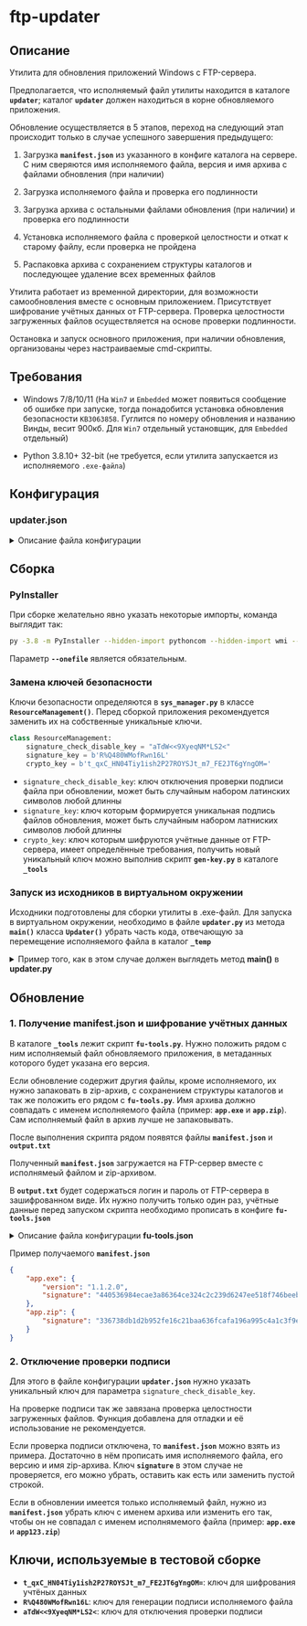 # ftp-updater

## Описание
Утилита для обновления приложений Windows с FTP-сервера.

Предполагается, что исполняемый файл утилиты находится в каталоге **`updater`**; каталог **`updater`** должен находиться в корне обновляемого приложения. 

Обновление осуществляется в 5 этапов, переход на следующий этап происходит только в случае успешного завершения предыдущего:

1. Загрузка **`manifest.json`**  из указанного в конфиге каталога на сервере. С ним сверяются имя исполняемого файла, версия и имя архива с файлами обновления (при наличии)

2. Загрузка исполняемого файла и проверка его подлинности

3. Загрузка архива с остальными файлами обновления (при наличии) и проверка его подлинности

4. Установка исполняемого файла с проверкой целостности и откат к старому файлу, если проверка не пройдена

5. Распаковка архива с сохранением структуры каталогов и последующее удаление всех временных файлов


Утилита работает из временной директории, для возможности самообновления вместе с основным приложением. Присутствует шифрование учётных данных от FTP-сервера. Проверка целостности загруженных файлов осуществляется на основе проверки подлинности.

Остановка и запуск основного приложения, при наличии обновления, организованы через настраиваемые cmd-скрипты.

## Требования
- Windows 7/8/10/11 (На `Win7` и `Embedded` может появиться сообщение об ошибке при запуске, тогда понадобится установка обновления безопасности `KB3063858`. Гуглится по номеру обновления и названию Винды, весит 900кб. Для `Win7` отдельный установщик, для `Embedded` отдельный)

- Python 3.8.10+ 32-bit (не требуется, если утилита запускается из исполняемого `.exe-файла`)


## Конфигурация

### updater.json
<details>
<summary>Описание файла конфигурации</summary>

```json
{
    "ftp": {
        "ftp_server": "ftp.server.com",
        "userdata": {
            "encryption": false,
            "ftp_username": "username",
            "ftp_password": "password"
        }
    },
    "update": {
        "enabled": true,
        "ftp_path": "updater",
        "exe_name": "app.exe",
        "attempt_count": 20,
        "attempt_timeout": 20,
        "signature_check_disable_key": "aTdW<<9XyeqNM*LS2<"
    },
    "send_data": {
        "enabled": false,
        "local_path": "..\\date",
        "attempt_count": 20,
        "attempt_timeout": 20
    },
    "actions": {
        "at_startup": {
            "enabled": false,
            "file_name": "stop.bat",
            "timeout": 15
        },
        "at_completion": {
            "enabled": false,
            "file_name": "start.bat"
        }
    },
    "logs": {
        "level": "info",
        "path": "..\\logs",
        "clear_days": 7
    }
}
```

Параметры FTP-сервера:
- `ftp_server`: адрес FTP-сервера
- `encryption`: включение\отключение шифрования учётных данных
- `ftp_username`: логин
- `ftp_password`: пароль

Параметры обновления:
- `enabled`: включение\отключение обновления
- `ftp_path`: каталог на FTP-сервере, в котором лежат файлы для обновления
- `exe_name`: имя исполняемого файла основного приложения (должен располагаться рядом с папкой `updater` в корне приложения)
- `attempt_count`: количество попыток проверки наличия обновления и его загрузки
- `attempt_timeout`: интервал между попытками (в секундах)
- `signature_check_disable_key`: ключ отключающий проверку подписи файла на сервере

Параметры отправки данных на FTP-сервер:
- `enabled`: включение\отключение отправки данных
- `local_path`: путь до каталога, содержимое которого будет выгружаться на FTP-сервер
- `attempt_count`: количество попыток отправки данных на FTP-сервер
- `attempt_timeout`: интервал между попытками (в секундах)

Параметры выполняемых cmd-скриптов, при наличии обновления:
- `at_startup`: конфигурация запускаемого скрипта, при обнаружении обновления
- `enabled`: включение\отключение выполнения скрипта
- `file_name`: путь к скрипту (по умолчанию ожидается что скрипт лежит рядом с файлом `updater.exe`)
- `timeout`: тайм-аут, в течении которого проверяется активность процесса обновляемого приложения, если процесс остаётся запущен, обновление прерывается
<br>

- `at_completion`: конфигурация запускаемого скрипта, после установки обновления
- `enabled`: включение\отключение выполнения скрипта
- `file_name`: путь к скрипту (по умолчанию ожидается что скрипт лежит рядом с файлом `updater.exe`)

Параметры логирования:
- `level`: уровень логирования
- `path`: путь к каталогу с логами
- `clear_days`: срок хранения логов (дни)

</details>

## Сборка

### PyInstaller

При сборке желательно явно указать некоторые импорты, команда выглядит так:

```bash
py -3.8 -m PyInstaller --hidden-import pythoncom --hidden-import wmi --hidden-import cryptography.fernet --onefile --noconsole --icon=favicon.ico updater.py
```

Параметр **`--onefile`** является обязательным.

### Замена ключей безопасности

Ключи безопасности определяются в **`sys_manager.py`** в классе **`ResourceManagement()`**. Перед сборкой приложения рекомендуется заменить их на собственные уникальные ключи. 

```python
class ResourceManagement:
    signature_check_disable_key = "aTdW<<9XyeqNM*LS2<"
    signature_key = b'R%Q480WMofRwn16L'
    crypto_key = b't_qxC_HN04Tiy1ish2P27ROYSJt_m7_FE2JT6gYngOM='
```

- `signature_check_disable_key`: ключ отключения проверки подписи файла при обновлении, может быть случайным набором латинских символов любой длинны
- `signature_key`: ключ которым формируется уникальная подпись файлов обновления, может быть случайным набором латниских символов любой длинны
- `crypto_key`: ключ которым шифруются учётные данные от FTP-сервера, имеет определённые требования, получить новый уникальный ключ можно выполнив скрипт **`gen-key.py`** в каталоге **`_tools`**

### Запуск из исходников в виртуальном окружении

Исходники подготовлены для сборки утилиты в .exe-файл. Для запуска в виртуальном окружении, необходимо в файле  **`updater.py`** из метода **`main()`** класса **`Updater()`** убрать часть кода, отвечающую за перемещение исполняемого файла в каталог **`_temp`**

<details>
<summary>Пример того, как в этом случае должен выглядеть метод <b>main()</b> в <b>updater.py</b></summary>
    
```python
class Updater(sys_manager.ProcessManagement):
    ...
    ...
    ...
    def main(self, main_file, temp_dir):
        try:
            logger.updater.info(f"updater.exe запущен")
            logger.updater.info(f"Версия исполянемого файла: {about.version}")
            logger.updater.debug(f"Рабочая директория: '{work_directory}'")
            logger.updater.debug(f"Прочитан файл конфигурации: {self.config}")
            ftp_connect.get_ftp_userdata()

            if self.send_data_enabled == True:
                logger.updater.debug(f"Попытка передать данные на сервер: '{ftp_connect.ftp_server}'")

                try:
                    logger.updater.debug(f"Параметры передачи:\n"
                                        f"Путь к передаваемому каталогу:'{os.path.abspath(self.date_path)}'\n"
                                        f"Количество попыток передать содержимое каталога:'{self.max_attempts_send}'\n"
                                        f"Таймаут между попытками:'{self.timeout_send}'")

                    os.chdir(self.date_path)  # меняем рабочий каталог с корневого каталога для скрипта на указанный каталог здесь
                    logger.updater.debug(f"Рабочая директория изменена на: '{os.path.abspath(self.date_path)}'")
                    ftp_connect.upload(self.date_path, self.timeout_send, self.max_attempts_send, attempt=1)
                except Exception:
                    logger.updater.error(f"Передача данных на сервер не удалась", exc_info=True)

                os.chdir(work_directory)
                logger.updater.debug(f"Рабочая директория изменена на: '{work_directory}'")

            if self.update_enabled == True:
                try:
                    logger.updater.info("Проверяется наличие обновлений")
                    local_version = self.local_version("..")
                    # тут обновляем ftp_version и ftp_signature в ftp_connect
                    ftp_connect.check_ftp_version(self.manifest_file, self.remote_path, self.timeout_update,
                                                self.max_attempts_update, attempt=1)
                    status_update = self.check_update(local_version)

                    if status_update == True:
                        logger.updater.info("Найдено обновление")
                        temp_exe_file = ftp_connect.download_file(self.exe_name, self.remote_path,
                                                                self.timeout_update, self.max_attempts_update,
                                                                attempt=1)
                        size_file = self.get_size_file(temp_exe_file)
                        temp_file_version = self.get_exe_version(temp_exe_file)
                        originalfilename = self.get_file_metadata(temp_exe_file, "OriginalFilename")

                        if not self.signature_check_disable_config == self.signature_check_disable_key:
                            signature = self.sign_metadata(temp_file_version, size_file, self.exe_name,
                                                        originalfilename)
                            if not signature == ftp_connect.ftp_signature:
                                logger.updater.warn(f"Файл '{self.exe_name}' не прошёл проверку подлинности")
                                shutil.rmtree(os.path.dirname(self.manifest_file))
                                logger.updater.debug(f"Временная директория "
                                                    f"'{os.path.dirname(self.manifest_file)}' удалена")
                            else:
                                logger.updater.info(f"Для файла '{self.exe_name}' успешно пройдена проверка подлинноcти")
                                self.update_run(temp_file_version)
                        else:
                            logger.updater.warn("Внимание, проверка подписи файла на сервере выключена")
                            self.update_run(temp_file_version)
                    else:
                        logger.updater.info("Обновление не найдено")
                        shutil.rmtree(os.path.dirname(self.manifest_file))
                        logger.updater.debug(f"Временная директория '{os.path.dirname(self.manifest_file)}' удалена")

                except Exception:
                    logger.updater.error(f"Не удалось произвести обновление", exc_info=True)
            self.clear_temp()
            os._exit(0)
        except Exception:
            logger.updater.critical(f"Произошло нештатное прерывание основного потока", exc_info=True)
            self.clear_temp()
            os._exit(1)
```
</details>

## Обновление

### 1. Получение manifest.json и шифрование учётных данных

В каталоге **`_tools`** лежит скрипт **`fu-tools.py`**. Нужно положить рядом с ним исполняемый файл обновляемого приложения, в метаданных которого будет указана его версия.

Если обновление содержит другия файлы, кроме исполняемого, их нужно запаковать в zip-архив, с сохранением структуры каталогов и так же положить его рядом с **`fu-tools.py`**. Имя архива должно совпадать с именем исполняемого файла (пример: **`app.exe`** и **`app.zip`**). Сам исполняемый файл в архив лучше не запаковывать.

После выполнения скрипта рядом появятся файлы **`manifest.json`** и **`output.txt`**

Полученный **`manifest.json`** загружается на FTP-сервер вместе с исполнямеый файлом и zip-архивом.

В **`output.txt`** будет содержаться логин и пароль от FTP-сервера в зашифрованном виде. Их нужно получить только один раз, учётные данные перед запуском скрипта необходимо прописать в конфиге **`fu-tools.json`** 

<details>
<summary>Описание файла конфигурации <b>fu-tools.json</b></summary>

```json
{
	"manifest_key": "HVJ7X^Q?+4Z6rwoB",
	"crypto_key": "t_qxC_HN04Tiy1ish2P27ROYSJt_m7_FE2JT6gYngOM=",
	"username": "user",
	"password": "password",
	"decrypt_data_1": "",
	"decrypt_data_2": ""
}
```
- `manifest_key`: ключ которым формируется уникальная подпись файлов обновления
- `crypto_key`: ключ которым шифруются учётные данные от FTP-сервера
- `username`: имя пользователя
- `password`: пароль
- `decrypt_data_1`, `decrypt_data_2`: эти два параметры добавлены на случай, если необходимо что-то расшифровать тем же ключом

</details>

Пример получаемого **`manifest.json`**

```json
{
    "app.exe": {
        "version": "1.1.2.0",
        "signature": "440536984ecae3a86364ce324c2c239d6247ee518f746beeb999e0ebecf34dbe"
    },
    "app.zip": {
        "signature": "336738db1d2b952fe16c21baa636fcafa196a995c4a1c3f9ef054af4469b176b"
    }
}
```

### 2. Отключение проверки подписи

Для этого в файле конфигурации **`updater.json`** нужно указать уникальный ключ для параметра `signature_check_disable_key`.

На проверке подписи так же завязана проверка целостности загруженных файлов. Функция добавлена для отладки и её использование не рекомендуется.

Если проверка подписи отключена, то **`manifest.json`** можно взять из примера. Достаточно в нём прописать имя исполняемого файла, его версию и имя zip-архива. Ключ **`signature`** в этом случае не проверяется, его можно убрать, оставить как есть или заменить пустой строкой.

Если в обновлении имеется только исполняемый файл, нужно из **`manifest.json`** убрать ключ с именем архива или изменить его так, чтобы он не совпадал с именем исполнямемого файла (пример: **`app.exe`** и **`app123.zip`**)

## Ключи, используемые в тестовой сборке

- **`t_qxC_HN04Tiy1ish2P27ROYSJt_m7_FE2JT6gYngOM=`**: ключ для шифрования учтёных данных
- **`R%Q480WMofRwn16L`**: ключ для генерации подписи исполняемого файла
- **`aTdW<<9XyeqNM*LS2<`**: ключ для отключения проверки подписи

